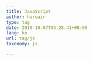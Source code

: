 ```yaml
---
title: JavaScript
author: haruair
type: tag
date: 2010-10-07T05:28:41+00:00
lang: ko
url: tag/js
taxonomy: js

---
```

